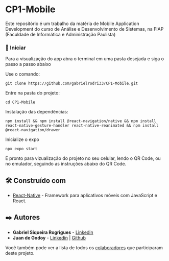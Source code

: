 # CP1-Mobile

Este repositório é um trabalho da matéria de Mobile Application Development do curso de Análise e Desenvolvimento de Sistemas, na FIAP (Faculdade de Informática e Administração Paulista)

### 🚀 Iniciar

Para a visualização do app abra o terminal em uma pasta desejada e siga o passo a passo abaixo

Use o comando:

```
git clone https://github.com/gabrielrodri33/CP1-Mobile.git
```
Entre na pasta do projeto:

```
cd CP1-Mobile
```
Instalação das dependências: 

```
npm install && npm install @react-navigation/native && npm install react-native-gesture-handler react-native-reanimated && npm install @react-navigation/drawer
```

Inicialize o expo

```
npx expo start
```

E pronto para vizualização do projeto no seu celular, lendo o QR Code, ou no emulador, seguindo as instruções abaixo do QR Code.

## 🛠️ Construído com

* [React-Native](https://reactnative.dev) -  Framework para aplicativos móveis com JavaScript e React.

## ✒️ Autores

* **Gabriel Siqueira Rogrigues** - [Linkedin](https://www.linkedin.com/in/gabrielrodri/)
* **Juan de Godoy** - [Linkedin](https://github.com/linkParaPerfil) | [Github](github.com/Jixatos)

Você também pode ver a lista de todos os [colaboradores](https://github.com/gabrielrodri33/CP1-Mobile/graphs/contributors) que participaram deste projeto.
